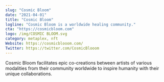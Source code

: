 ```yaml
---
slug: "Cosmic Bloom"
date: "2021-04-01"
title: "Cosmic Bloom"
logline: "Cosmic Bloom is a worldwide healing community."
cta: "https://cosmicbloom.com"
logo: /img/COSMIC BLOOM.svg
category: metaplex, nft
Website: https://cosmicblooom.com/
Twitter: https://twitter.com/CosmicBlooom
---
```

Cosmic Bloom facilitates epic co-creations between artists of various modalities from their community worldwide to inspire humanity with their unique collaborations.